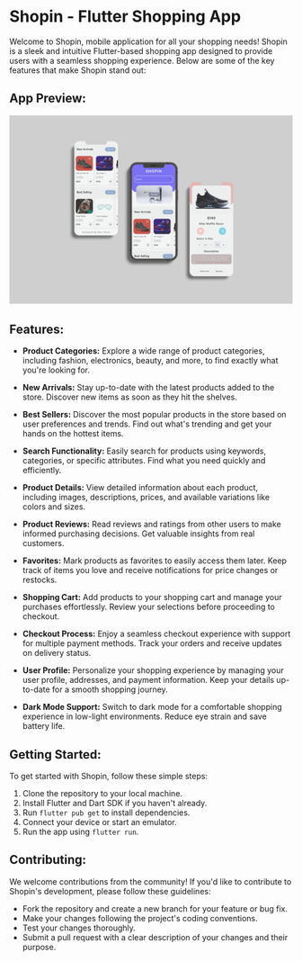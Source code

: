 # Shopin - Flutter Shopping App

Welcome to Shopin, mobile application for all your shopping needs! Shopin is a sleek and intuitive Flutter-based shopping app designed to provide users with a seamless shopping experience. Below are some of the key features that make Shopin stand out:

## App Preview:

![App Preview](Shopin.jpg)

## Features:

- **Product Categories:** Explore a wide range of product categories, including fashion, electronics, beauty, and more, to find exactly what you're looking for.

- **New Arrivals:** Stay up-to-date with the latest products added to the store. Discover new items as soon as they hit the shelves.

- **Best Sellers:** Discover the most popular products in the store based on user preferences and trends. Find out what's trending and get your hands on the hottest items.

- **Search Functionality:** Easily search for products using keywords, categories, or specific attributes. Find what you need quickly and efficiently.

- **Product Details:** View detailed information about each product, including images, descriptions, prices, and available variations like colors and sizes.

- **Product Reviews:** Read reviews and ratings from other users to make informed purchasing decisions. Get valuable insights from real customers.

- **Favorites:** Mark products as favorites to easily access them later. Keep track of items you love and receive notifications for price changes or restocks.

- **Shopping Cart:** Add products to your shopping cart and manage your purchases effortlessly. Review your selections before proceeding to checkout.

- **Checkout Process:** Enjoy a seamless checkout experience with support for multiple payment methods. Track your orders and receive updates on delivery status.

- **User Profile:** Personalize your shopping experience by managing your user profile, addresses, and payment information. Keep your details up-to-date for a smooth shopping journey.

- **Dark Mode Support:** Switch to dark mode for a comfortable shopping experience in low-light environments. Reduce eye strain and save battery life.

## Getting Started:

To get started with Shopin, follow these simple steps:

1. Clone the repository to your local machine.
2. Install Flutter and Dart SDK if you haven't already.
3. Run `flutter pub get` to install dependencies.
4. Connect your device or start an emulator.
5. Run the app using `flutter run`.

## Contributing:

We welcome contributions from the community! If you'd like to contribute to Shopin's development, please follow these guidelines:

- Fork the repository and create a new branch for your feature or bug fix.
- Make your changes following the project's coding conventions.
- Test your changes thoroughly.
- Submit a pull request with a clear description of your changes and their purpose.
